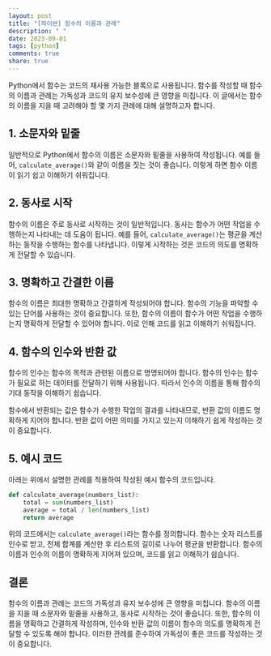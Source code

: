 ```yaml
---
layout: post
title: "[파이썬] 함수의 이름과 관례"
description: " "
date: 2023-09-01
tags: [python]
comments: true
share: true
---
```


Python에서 함수는 코드의 재사용 가능한 블록으로 사용됩니다. 함수를 작성할 때 함수의 이름과 관례는 가독성과 코드의 유지 보수성에 큰 영향을 미칩니다. 이 글에서는 함수의 이름을 지을 때 고려해야 할 몇 가지 관례에 대해 설명하고자 합니다. 

## 1. 소문자와 밑줄 

일반적으로 Python에서 함수의 이름은 소문자와 밑줄을 사용하여 작성됩니다. 예를 들어, `calculate_average()`와 같이 이름을 짓는 것이 좋습니다. 이렇게 하면 함수 이름이 읽기 쉽고 이해하기 쉬워집니다. 

## 2. 동사로 시작 

함수의 이름은 주로 동사로 시작하는 것이 일반적입니다. 동사는 함수가 어떤 작업을 수행하는지 나타내는 데 도움이 됩니다. 예를 들어, `calculate_average()`는 평균을 계산하는 동작을 수행하는 함수를 나타냅니다. 이렇게 시작하는 것은 코드의 의도를 명확하게 전달할 수 있습니다. 

## 3. 명확하고 간결한 이름 

함수의 이름은 최대한 명확하고 간결하게 작성되어야 합니다. 함수의 기능을 파악할 수 있는 단어를 사용하는 것이 중요합니다. 또한, 함수의 이름이 함수가 어떤 작업을 수행하는지 명확하게 전달할 수 있어야 합니다. 이로 인해 코드를 읽고 이해하기 쉬워집니다. 

## 4. 함수의 인수와 반환 값 

함수의 인수는 함수의 목적과 관련된 이름으로 명명되어야 합니다. 함수의 인수는 함수가 필요로 하는 데이터를 전달하기 위해 사용됩니다. 따라서 인수의 이름을 통해 함수의 기대 동작을 이해하기 쉽습니다. 

함수에서 반환되는 값은 함수가 수행한 작업의 결과를 나타내므로, 반환 값의 이름도 명확하게 지어야 합니다. 반환 값이 어떤 의미를 가지고 있는지 이해하기 쉽게 작성하는 것이 중요합니다. 

## 5. 예시 코드 

아래는 위에서 설명한 관례를 적용하여 작성된 예시 함수의 코드입니다. 

```python
def calculate_average(numbers_list):
    total = sum(numbers_list)
    average = total / len(numbers_list)
    return average
```

위의 코드에서는 `calculate_average()`라는 함수를 정의합니다. 함수는 숫자 리스트를 인수로 받고, 전체 합계를 계산한 후 리스트의 길이로 나누어 평균을 반환합니다. 함수의 이름과 인수의 이름이 명확하게 지어져 있으며, 코드를 읽고 이해하기 쉽습니다. 

## 결론 

함수의 이름과 관례는 코드의 가독성과 유지 보수성에 큰 영향을 미칩니다. 함수의 이름을 지을 때 소문자와 밑줄을 사용하고, 동사로 시작하는 것이 좋습니다. 또한, 함수의 이름을 명확하고 간결하게 작성하며, 인수와 반환 값의 이름이 함수의 의도를 명확하게 전달할 수 있도록 해야 합니다. 이러한 관례를 준수하여 가독성이 좋은 코드를 작성하는 것이 중요합니다.